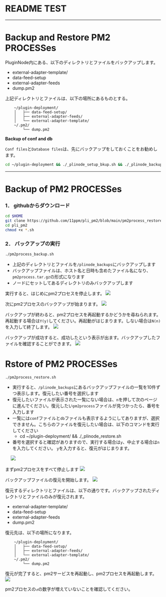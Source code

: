 # README TEST
---

# Backup and Restore PM2 PROCESSes

PluginNode内にある、以下のディレクトリとファイルをバックアップします。

* external-adapter-template/
* data-feed-setup
* external-adapter-feeds
* dump.pm2

上記ディレクトリとファイルは、以下の場所にあるものとする。

```
    ~/plugin-deployment/
    │   ├── data-feed-setup/
    │   ├── external-adapter-feeds/
    │   └── external-adapter-template/
    ~/.pm2/
        └── dump.pm2
```

**Backup of conf and db**

`Conf files`と`Database files`は、先にバックアップをしておくことをお勧めします。
```sh
cd ~/plugin-deployment && ./_plinode_setup_bkup.sh && ./_plinode_backup.sh -full
```

---

# Backup of PM2 PROCESSes

### 1． githubからダウンロード

```sh
cd $HOME
git clone https://github.com/11ppm/pli_pm2/blob/main/pm2process_restore.sh
cd pli_pm2
chmod +x *.sh
```

### 2． バックアップの実行
```sh
./pm2process_backup.sh 
```

* 上記のディレクトリとファイルを`/plinode_backups`にバックアップします
* バックアップファイルは、ホスト名と日時も含めたファイル名になり、`pm2process.tar.gz`の形式になります
* ノードにセットしてあるディレクトリのみバックアップします

実行すると、はじめにpm2プロセスを停止します。
<img src="./img/backup1.png">

次にpm2プロセスのバックアップが始まります。
<img src="./img/backup2.png">

バックアップが終わると、pm2プロセスを再起動するかどうかを尋ねられます。再起動する場合は`Y(y)`してください。再起動がはじまります。しない場合は`N(n)`を入力して終了します。
<img src="./img/backup3.png">

バックアップが成功すると、成功したという表示が出ます。バックアップしたファイルを確認することができます。
<img src="./img/backup4.png">




# Rstore of PM2 PROCESSes

```
./pm2process_restore.sh
```

* 実行すると、`/plinode_backups`にあるバックアップファイルの一覧を10件ずつ表示します。復元したい番号を選択します
* 復元したいファイルが表示された一覧にない場合は、`n`を押して次のページに進んでください。復元したい`pm2process`ファイルが見つかったら、番号を入力します
* 一覧には`conf`ファイルと`db`ファイルも表示するようにしてありますが、選択できません。こちらのファイルを復元したい場合は、以下のコマンドを実行してください
  * cd ~/plugin-deployment/ && ./_plinode_restore.sh
* 番号を選択すると確認がありますので、実行する場合は`y`、中止する場合は`n`を入力してください。 `y`を入力すると、復元がはじまります。

　
<img src="./img/restore1.png">

まずpm2プロセスをすべて停止します
<img src="./img/restore2.png">

バックアップファイルの復元を開始します。
<img src="./img/restore3.png">

復元するディレクトリとファイルは、以下の通りです。バックアップされたディレクトリとファイルのみが復元されます。

* external-adapter-template/
* data-feed-setup
* external-adapter-feeds
* dump.pm2

復元先は、以下の場所になります。
```
    ~/plugin-deployment/
    │   ├── data-feed-setup/
    │   ├── external-adapter-feeds/
    │   └── external-adapter-template/
    ~/.pm2/
        └── dump.pm2
```

復元が完了すると、pm2サービスを再起動し、pm2プロセスを再起動します。
<img src="./img/restore4.png">

pm2プロセスの`↺`の数字が増えていないことを確認してください。